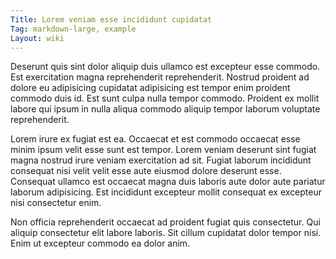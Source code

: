```yaml
---
Title: Lorem veniam esse incididunt cupidatat
Tag: markdown-large, example
Layout: wiki
---
```

Deserunt quis sint dolor aliquip duis ullamco est excepteur esse commodo. Est exercitation magna reprehenderit reprehenderit. Nostrud proident ad dolore eu adipisicing cupidatat adipisicing est tempor enim proident commodo duis id. Est sunt culpa nulla tempor commodo. Proident ex mollit labore qui ipsum in nulla aliqua commodo aliquip tempor laborum voluptate reprehenderit.

Lorem irure ex fugiat est ea. Occaecat et est commodo occaecat esse minim ipsum velit esse sunt est tempor. Lorem veniam deserunt sint fugiat magna nostrud irure veniam exercitation ad sit. Fugiat laborum incididunt consequat nisi velit velit esse aute eiusmod dolore deserunt esse. Consequat ullamco est occaecat magna duis laboris aute dolor aute pariatur laborum adipisicing. Est incididunt excepteur mollit consequat ex excepteur nisi consectetur enim.

Non officia reprehenderit occaecat ad proident fugiat quis consectetur. Qui aliquip consectetur elit labore laboris. Sit cillum cupidatat dolor tempor nisi. Enim ut excepteur commodo ea dolor anim.